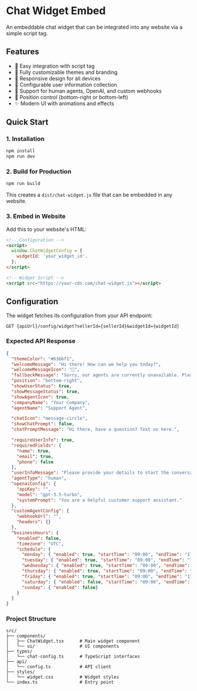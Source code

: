# Chat Widget Embed

An embeddable chat widget that can be integrated into any website via a simple script tag.

## Features

- 🚀 Easy integration with script tag
- 🎨 Fully customizable themes and branding
- 📱 Responsive design for all devices
- 🔧 Configurable user information collection
- 🤖 Support for human agents, OpenAI, and custom webhooks
- 🎯 Position control (bottom-right or bottom-left)
- ✨ Modern UI with animations and effects

## Quick Start

### 1. Installation

```bash
npm install
npm run dev
```

### 2. Build for Production

```bash
npm run build
```

This creates a `dist/chat-widget.js` file that can be embedded in any website.

### 3. Embed in Website

Add this to your website's HTML:

```html
<!-- Configuration -->
<script>
  window.ChatWidgetConfig = {
    widgetId: 'your_widget_id',
  };
</script>

<!-- Widget Script -->
<script src="https://your-cdn.com/chat-widget.js"></script>
```

## Configuration

The widget fetches its configuration from your API endpoint:

```
GET {apiUrl}/config/widget?sellerId={sellerId}&widgetId={widgetId}
```

### Expected API Response

```json
{
  "themeColor": "#6366f1",
  "welcomeMessage": "Hi there! How can we help you today?",
  "welcomeMessageIcon": "👋",
  "fallbackMessage": "Sorry, our agents are currently unavailable. Please leave a message and we'll get back to you soon!",
  "position": "bottom-right",
  "showUserStatus": true,
  "showMessageStatus": true,
  "showAgentIcon": true,
  "companyName": "Your Company",
  "agentName": "Support Agent",

  "chatIcon": "message-circle",
  "showChatPrompt": false,
  "chatPromptMessage": "Hi there, have a question? Text us here.",

  "requireUserInfo": true,
  "requiredFields": {
    "name": true,
    "email": true,
    "phone": false
  },
  "userInfoMessage": "Please provide your details to start the conversation:",
  "agentType": "human",
  "openaiConfig": {
    "apiKey": "",
    "model": "gpt-3.5-turbo",
    "systemPrompt": "You are a helpful customer support assistant."
  },
  "customAgentConfig": {
    "webhookUrl": "",
    "headers": {}
  },
  "businessHours": {
    "enabled": false,
    "timezone": "UTC",
    "schedule": {
      "monday": { "enabled": true, "startTime": "09:00", "endTime": "17:00" },
      "tuesday": { "enabled": true, "startTime": "09:00", "endTime": "17:00" },
      "wednesday": { "enabled": true, "startTime": "09:00", "endTime": "17:00" },
      "thursday": { "enabled": true, "startTime": "09:00", "endTime": "17:00" },
      "friday": { "enabled": true, "startTime": "09:00", "endTime": "17:00" },
      "saturday": { "enabled": false, "startTime": "09:00", "endTime": "17:00" },
      "sunday": { "enabled": false}
    }
  }
}

```
### Project Structure

```
src/
├── components/
│   ├── ChatWidget.tsx      # Main widget component
│   └── ui/                 # UI components
├── types/
│   └── chat-config.ts      # TypeScript interfaces
├── api/
│   └── config.ts           # API client
├── styles/
│   └── widget.css          # Widget styles
└── index.ts                # Entry point
```


